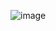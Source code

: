 ![image](https://github.com/ilrexho2011/Project-EULER-Possible-Solutions-Problems-101_to_200/assets/61479363/b7758054-16a6-4271-9961-1d715899757a)


